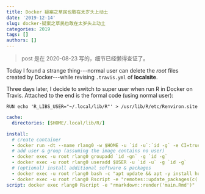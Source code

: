```yaml
---
title: Docker 疑案之草民也敢在太岁头上动土
date: '2019-12-14'
slug: docker-疑案之草民也敢在太岁头上动土
categories: 2019
tags: []
authors: []
---
```




> post 是在 2020-08-23 写的，细节已经懒得查证了。

Today I found a strange thing---normal user can delete the _root_ files created by Docker---while revising `.travis.yml` of **localsite**.

Three days later, I decide to switch to super user when run R in Docker on Travis. Attached to the end is the formal code (using normal user):


`RUN echo 'R_LIBS_USER="~/.local/lib/R"' > /usr/lib/R/etc/Renviron.site `
```yaml
cache: 
  directories: [$HOME/.local/lib/R/]

install:
  # create container
  - docker run -dt --name rlang0 -w $HOME -u `id -u`:`id -g` -e CI=true -e GITHUB_PAT=$GITHUB_PAT -v $TRAVIS_BUILD_DIR:$HOME -v $HOME/.local/lib/R:$HOME/.local/lib/R dongzhuoer/rlang:rmarkdown 2> /dev/null
  # add user & group (assuming the image contains no user)
  - docker exec -u root rlang0 groupadd `id -gn` -g `id -g`
  - docker exec -u root rlang0 useradd $USER -u `id -u` -g `id -g`
  # (optional) install additional software & packages
  - docker exec -u root rlang0 bash -c "apt update && apt -y install hugo"
  - docker exec -u root rlang0 Rscript -e "remotes::update_packages(c('magrittr'))"
script: docker exec rlang0 Rscript -e "rmarkdown::render('main.Rmd')"
```
